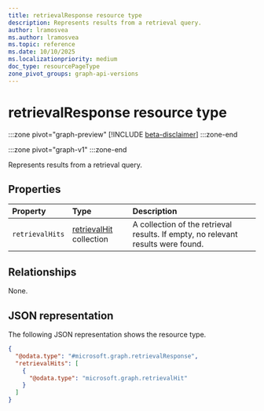 ```yaml
---
title: retrievalResponse resource type
description: Represents results from a retrieval query.
author: lramosvea
ms.author: lramosvea
ms.topic: reference
ms.date: 10/10/2025
ms.localizationpriority: medium
doc_type: resourcePageType
zone_pivot_groups: graph-api-versions
---
```


# retrievalResponse resource type

:::zone pivot="graph-preview"
[!INCLUDE [beta-disclaimer](../../../includes/beta-disclaimer.md)]
:::zone-end

:::zone pivot="graph-v1"
:::zone-end

Represents results from a retrieval query.

## Properties

| Property        | Type                                       | Description                            |
|:----------------|:-------------------------------------------|:---------------------------------------|
| `retrievalHits` | [retrievalHit](retrievalhit.md) collection | A collection of the retrieval results. If empty, no relevant results were found. |

## Relationships

None.

## JSON representation

The following JSON representation shows the resource type.

```json
{
  "@odata.type": "#microsoft.graph.retrievalResponse",
  "retrievalHits": [
    {
      "@odata.type": "microsoft.graph.retrievalHit"
    }
  ]
}
```
